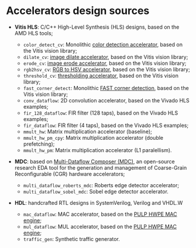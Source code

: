 # Accelerators design sources

- **Vitis HLS**: C/C++ High-Level Synthesis (HLS) designs, based on the AMD HLS tools;

    - `color_detect_cv`: Monolithic [color detection accelerator](https://docs.amd.com/r/en-US/Vitis_Libraries/vision/colordetect-bm.html), based on the Vitis vision library;
    - `dilate_cv`: [image dilate accelerator](https://docs.amd.com/r/en-US/Vitis_Libraries/vision/api-reference.html_1_36), based on the Vitis vision library;
    - `erode_cv`: [image erode accelerator](https://docs.amd.com/r/en-US/Vitis_Libraries/vision/api-reference.html_1_39?section=erode), based on the Vitis vision library;
    - `rgb2hsv_cv`: [RGB to HSV accelerator](https://docs.amd.com/r/en-US/Vitis_Libraries/vision/api-reference.html_1_90), based on the Vitis vision library;
    - `threshold_cv`: [thresholding accelerator](https://docs.amd.com/r/en-US/Vitis_Libraries/vision/api-reference.html_1_101), based on the Vitis vision library;
    - `fast_corner_detect`: Monolithic [FAST corner detection](https://docs.amd.com/r/en-US/Vitis_Libraries/vision/fast-bm.html), based on the Vitis vision library;
    - `conv_dataflow`: 2D convolution accelerator, based on the Vivado HLS examples;
    - `fir_128_dataflow`: FIR filter (128 taps), based on the Vivado HLS examples;
    - `fir_dataflow`: FIR filter (4 taps), based on the Vivado HLS examples;
    - `mmult_hw`: Matrix multiplication accelerator (baseline);
    - `mmult_hw_pm_cpy`: Matrix multiplication accelerator (double prefetching);
    - `mmult_hw_pm`: Matrix multiplication accelerator (L1 paralellism).

- **MDC**: based on [Multi-Dataflow Composer (MDC)](https://mdc-suite.github.io/), an open-source research EDA tool for the generation and management of Coarse-Grain Reconfigurable (CGR) hardware accelerators;

    - `multi_dataflow_roberts_mdc`: Roberts edge detector accelerator;
    - `multi_dataflow_sobel_mdc`: Sobel edge detector accelerator.

- **HDL**: handcrafted RTL designs in SystemVerilog, Verilog and VHDL.W

    - `mac_dataflow`: MAC accelerator, based on the [PULP HWPE MAC engine](https://github.com/pulp-platform/hwpe-mac-engine);
    - `mul_dataflow`: MUL accelerator, based on the [PULP HWPE MAC engine](https://github.com/pulp-platform/hwpe-mac-engine);
    - `traffic_gen`: Synthetic traffic generator.